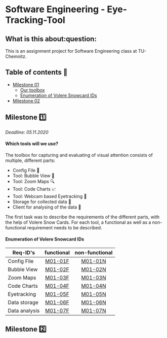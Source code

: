 <h1>Software Engineering - Eye-Tracking-Tool</h1>
<h2> What is this about:question: </h2>
This is an assignment project for Software Engineering class at TU-Chemnitz.

## Table of contents :book:
+ [Milestone 01](#milestone-one)
    + [Our toolbox](#which-tools-will-we-use?)
    + [Enumeration of Volere Snowcard IDs](#enumeration-of-volere-snowcard-ids)
+ [Milestone 02](#milestone-two)
   

## Milestone :one:
*Deadline: 05.11.2020*
#### Which tools will we use?
The toolbox for capturing and evaluating of visual attention consists of multiple, different parts:
- Config File :wrench:
- Tool: Bubble View :wind_chime:
- Tool: Zoom Maps :mag:
- Tool: Code Charts :chart_with_upwards_trend:
- Tool: Webcam based Eyetracking :eyes:
- Storage for collected data :floppy_disk:
- Client for analysing of the data :microscope:

The first task was to describe the requirements of the different parts, with the help of Volere Snow Cards.
For each tool, a functional as well as a non-functional requirement needs to be described.
#### Enumeration of Volere Snowcard IDs

| **Req-ID's**      | functional | non-functional |
|---------------|:----------:|:--------------:|
| Config File   |   [M01-01F](./docs/snowcards/m01/functional/01F.md)  |     [M01-01N](./docs/snowcards/m01/non-functional/01N.md)    |
| Bubble View   |   [M01-02F](./docs/snowcards/m01/functional/02F.md)  |     [M01-02N](./docs/snowcards/m01/non-functional/02N.md)    |
| Zoom Maps     |   [M01-03F](./docs/snowcards/m01/functional/03F.md)  |     [M01-03N](./docs/snowcards/m01/non-functional/03N.md)    |
| Code Charts   |   [M01-04F](./docs/snowcards/m01/functional/04F.md)  |     [M01-04N](./docs/snowcards/m01/non-functional/04N.md)    |
| Eyetracking   |   [M01-05F](./docs/snowcards/m01/functional/05F.md)  |     [M01-05N](./docs/snowcards/m01/non-functional/05N.md)    |
| Data storage  |   [M01-06F](./docs/snowcards/m01/functional/06F.md)  |     [M01-06N](./docs/snowcards/m01/non-functional/06N.md)    |
| Data analysis |   [M01-07F](./docs/snowcards/m01/functional/07F.md)  |     [M01-07N](./docs/snowcards/m01/non-functional/07N.md)    |

## Milestone :two: